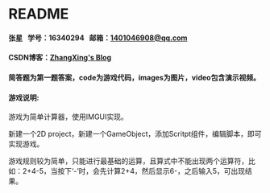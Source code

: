 # README

#### 张星 &nbsp;&nbsp;学号：16340294 &nbsp;&nbsp;邮箱：1401046908@qq.com
#### CSDN博客：[ZhangXing's Blog](https://blog.csdn.net/Duke_Star/article/details/79710105)

#### 简答题为第一题答案，code为游戏代码，images为图片，video包含演示视频。

#### 游戏说明:

游戏为简单计算器，使用IMGUI实现。

新建一个2D project，新建一个GameObject，添加Scritpt组件，编辑脚本，即可实现游戏。

游戏规则较为简单，只能进行最基础的运算，且算式中不能出现两个运算符，比如：2+4-5，当按下‘-’时，会先计算2+4，然后显示6-，之后输入5，可出现结果。
